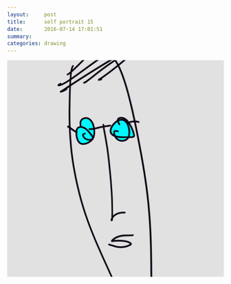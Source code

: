 ```yaml
---
layout:     post
title:      self portrait 15
date:       2016-07-14 17:01:51
summary:    
categories: drawing
---
```

![self portrait 15](/images/diary/self-portrait-15.png "absent soul")
